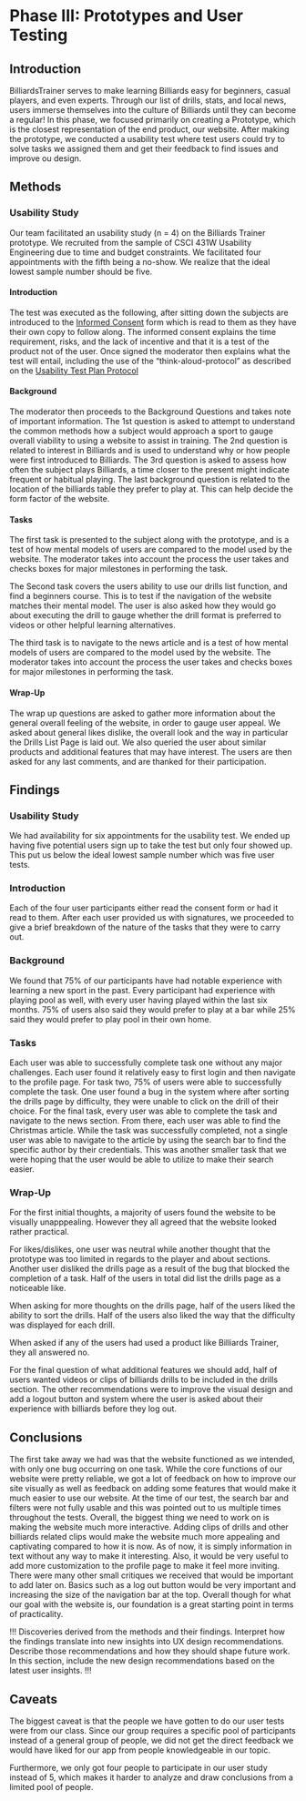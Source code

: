 # Phase III: Prototypes and User Testing

## Introduction
BilliardsTrainer serves to make learning Billiards easy for beginners, casual players, and even experts. Through our list of drills, stats, and local news, users immerse themselves into the culture of Billiards until they can become a regular! In this phase, we focused primarily on creating a Prototype, which is the closest representation of the end product, our website. After making the prototype, we conducted a usability test where test users could try to solve tasks we assigned them and get their feedback to find issues and improve ou design.

## Methods

### Usability Study
Our team facilitated an usability study (n = 4) on the Billiards Trainer prototype. We recruited from the sample of CSCI 431W Usability Engineering due  to time and budget constraints. We facilitated four appointments with the fifth being a no-show. We realize that the ideal lowest sample number should be five. 
#### Introduction
The test was executed as the following, after sitting down the subjects are introduced to the [Informed Consent](assets/INFORMEDCONSENTFORM.pdf) form which is read to them as they have their own copy to follow along. The informed consent explains the time requirement, risks, and the lack of incentive and that it is a test of the product not of the user. Once signed the moderator then explains what the test will entail, including the use of the “think-aloud-protocol” as described on the [Usability Test Plan Protocol](assets/BilliardsTestPlanProtocol.pdf)
#### Background
The moderator then proceeds to the Background Questions and takes note of important information. The 1st question is asked to attempt to understand the common methods how a subject would approach a sport to gauge overall viability to using a website to  assist in training. The 2nd question is related to interest in Billiards and is used to understand why or how people were first introduced to Billiards. The 3rd question is asked to assess how often the subject plays Billiards, a time closer to the present might indicate frequent or habitual playing. The last background question is related to the location of the billiards table they prefer to play at. This can help decide the form factor of the website. 
#### Tasks
The first task is presented to the subject along with the prototype, and is a test of how mental models of users are compared to the model used by the website. The moderator takes into account the process the user takes and checks boxes for major milestones in performing the task.

The Second task covers the users ability to use our drills list function, and find a beginners course. This is to test if the navigation of the website matches their mental model. The user is also asked how they would go about executing the drill to gauge whether the drill format is preferred to videos or other helpful learning alternatives.

The third task is to navigate to the news article and is a test of how mental models of users are compared to the model used by the website. The moderator takes into account the process the user takes and checks boxes for major milestones in performing the task.
#### Wrap-Up
The wrap up questions are asked to gather more information about the general overall feeling of the website, in order to gauge user appeal. We asked about general likes dislike, the overall look and the way in particular the Drills List Page is laid out.  We also queried the user about similar products and additional features that may have interest. The users are then asked for any last comments, and are thanked for their participation. 


## Findings

### Usability Study
We had availability for six appointments for the usability test. We ended up having five potential users sign up to take the test but only four showed up. This put us below the ideal lowest sample number which was five user tests.

### Introduction

Each of the four user participants either read the consent form or had it read to them. After each user provided us with signatures, we proceeded to give a brief breakdown of the nature of the tasks that they were to carry out. 

### Background

We found that 75% of our participants have had notable experience with learning a new sport in the past. Every participant had experience with playing pool as well, with every user having played within the last six months. 75% of users also said they would prefer to play at a bar while 25% said they would prefer to play pool in their own home. 

### Tasks

Each user was able to successfully complete task one without any major challenges. Each user found it relatively easy to first login and then navigate to the profile page. For task two, 75% of users were able to successfully complete the task. One user found a bug in the system where after sorting the drills page by difficulty, they were unable to click on the drill of their choice. For the final task, every user was able to complete the task and navigate to the news section. From there, each user was able to find the Christmas article. While the task was successfully completed, not a single user was able to navigate to the article by using the search bar to find the specific author by their credentials. This was another smaller task that we were hoping that the user would be able to utilize to make their search easier.

### Wrap-Up

For the first initial thoughts, a majority of users found the website to be visually unapppealing. However they all agreed that the website looked rather practical. 

For likes/dislikes, one user was neutral while another thought that the prototype was too limited in regards to the player and about sections. Another user disliked the drills page as a result of the bug that blocked the completion of a task. Half of the users in total did list the drills page as a noticeable like. 

When asking for more thoughts on the drills page, half of the users liked the ability to sort the drills. Half of the users also liked the way that the difficulty was displayed for each drill. 

When asked if any of the users had used a product like Billiards Trainer, they all answered no. 

For the final question of what additional features we should add, half of users wanted videos or clips of billiards drills to be included in the drills section. The other recommendations were to improve the visual design and add a logout button and system where the user is asked about their experience with billiards before they log out. 

## Conclusions

The first take away we had was that the website functioned as we intended, with only one bug occurring on one task. While the core functions of our website were pretty reliable, we got a lot of feedback on how to improve our site visually as well as feedback on adding some features that would make it much easier to use our website. At the time of our test, the search bar and filters were not fully usable and this was pointed out to us multiple times throughout the tests. Overall, the biggest thing we need to work on is making the website much more interactive. Adding clips of drills and other billiards related clips would make the website much more appealing and captivating compared to how it is now. As of now, it is simply information in text without any way to make it interesting. Also, it would be very useful to add more customization to the profile page to make it feel more inviting. There were many other small critiques we received that would be important to add later on. Basics such as a log out button would be very important and increasing the size of the navigation bar at the top. Overall though for what our goal with the website is, our foundation is a great starting point in terms of practicality. 

!!! Discoveries derived from the methods and their findings. Interpret how the findings translate into new insights into UX design recommendations. Describe those recommendations and how they should shape future work. In this section, include the new design recommendations based on the latest user insights. !!!

## Caveats
The biggest caveat is that the people we have gotten to do our user tests were from our class. Since our group requires a specific pool of participants instead of a general group of people, we did not get the direct feedback we would have liked for our app from people knowledgeable in our topic.

Furthermore, we only got four people to participate in our user study instead of 5, which makes it harder to analyze and draw conclusions from a limited pool of people.


